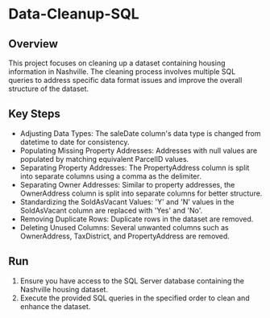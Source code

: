 # Data-Cleanup-SQL

## Overview
This project focuses on cleaning up a dataset containing housing information in Nashville. The cleaning process involves multiple SQL queries to address specific data format issues and improve the overall structure of the dataset.

## Key Steps
- Adjusting Data Types: The saleDate column's data type is changed from datetime to date for consistency.
- Populating Missing Property Addresses: Addresses with null values are populated by matching equivalent ParcelID values.
- Separating Property Addresses: The PropertyAddress column is split into separate columns using a comma as the delimiter.
- Separating Owner Addresses: Similar to property addresses, the OwnerAddress column is split into separate columns for better structure.
- Standardizing the SoldAsVacant Values: 'Y' and 'N' values in the SoldAsVacant column are replaced with 'Yes' and 'No'.
- Removing Duplicate Rows: Duplicate rows in the dataset are removed.
- Deleting Unused Columns: Several unwanted columns such as OwnerAddress, TaxDistrict, and PropertyAddress are removed.

## Run
1. Ensure you have access to the SQL Server database containing the Nashville housing dataset.
2. Execute the provided SQL queries in the specified order to clean and enhance the dataset.

